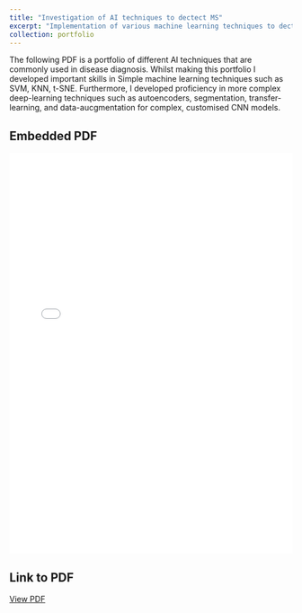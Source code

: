 ```yaml
---
title: "Investigation of AI techniques to dectect MS"
excerpt: "Implementation of various machine learning techniques to dectect MS in data and images<br/><img src='/images/eye.png'>"
collection: portfolio
---
```

The following PDF is a portfolio of different AI techniques that are commonly used in disease diagnosis. Whilst making this portfolio I developed important skills in Simple machine learning techniques such as SVM, KNN, t-SNE. Furthermore, I developed proficiency in more complex deep-learning techniques such as autoencoders, segmentation, transfer-learning, and data-aucgmentation for complex, customised CNN models.
## Embedded PDF

<div class="pdf-container">
    <iframe src="/files/MS_diagnosis.pdf"></iframe>
</div>

## Link to PDF

[View PDF](files/MS_diagnosis.pdf)

<style>
.pdf-container {
    position: relative;
    width: 100%;
    height: 0;
    padding-bottom: 141.67%; /* 900 / 1100 = 0.8181, so 141.67% for height to width ratio */
}

.pdf-container iframe {
    position: absolute;
    top: 0;
    left: 0;
    width: 100%;
    height: 100%;
    border: none;
}

@media (max-width: 768px) {
    .pdf-container {
        padding-bottom: 200%; /* Adjust the aspect ratio for mobile view */
    }
}
</style>
